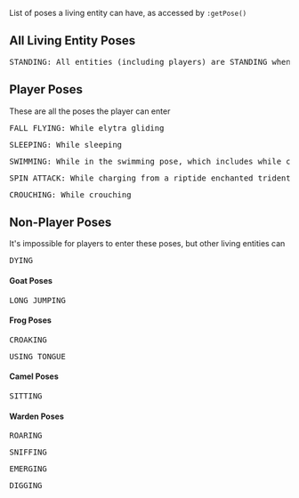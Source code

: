List of poses a living entity can have, as accessed by <code>:getPose()</code>

## All Living Entity Poses

<pre>STANDING: All entities (including players) are STANDING when outside of any of the other poses</pre>

## Player Poses
These are all the poses the player can enter

<pre>FALL_FLYING: While elytra gliding</pre>

<pre>SLEEPING: While sleeping</pre>

<pre>SWIMMING: While in the swimming pose, which includes while crawling</pre>

<pre>SPIN_ATTACK: While charging from a riptide enchanted trident</pre>

<pre>CROUCHING: While crouching</pre>

## Non-Player Poses

It's impossible for players to enter these poses, but other living entities can

<pre>DYING</pre>

#### Goat Poses

<pre>LONG_JUMPING</pre>

#### Frog Poses

<pre>CROAKING</pre>

<pre>USING_TONGUE</pre>

#### Camel Poses

<pre>SITTING</pre>

#### Warden Poses

<pre>ROARING</pre>

<pre>SNIFFING</pre>

<pre>EMERGING</pre>

<pre>DIGGING</pre>